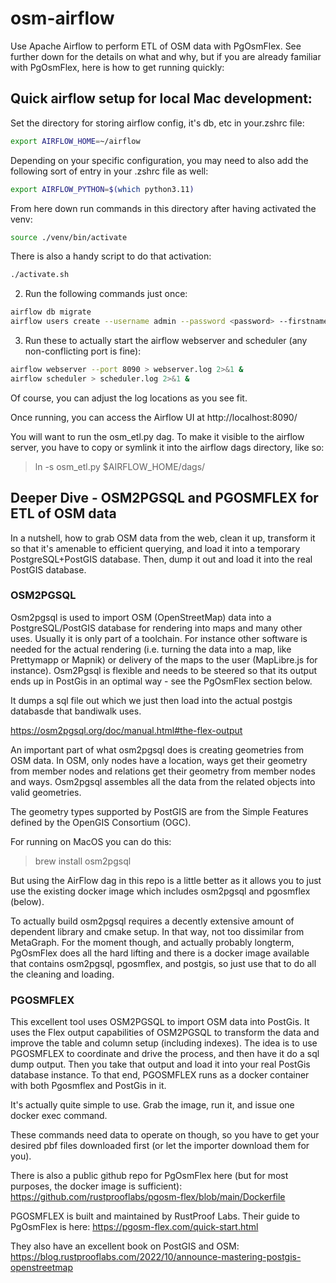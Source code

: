 # osm-airflow

Use Apache Airflow to perform ETL of OSM data with PgOsmFlex. See further down for the details on what and why, but if you are already familiar with PgOsmFlex, here is how to get running quickly:

## Quick airflow setup for local Mac development:

Set the directory for storing airflow config, it's db, etc in your.zshrc file:

```bash
export AIRFLOW_HOME=~/airflow
```

Depending on your specific configuration, you may need to also add the following sort of entry in your .zshrc file as well:

```bash
export AIRFLOW_PYTHON=$(which python3.11)
```

From here down run commands in this directory after having activated the venv:
```bash
source ./venv/bin/activate
```

There is also a handy script to do that activation: 
```bash
./activate.sh
```

2. Run the following commands just once:

```bash
airflow db migrate
airflow users create --username admin --password <password> --firstname <yourfirstname> --lastname <yourlastname> --role Admin --email <youremail>
```

3. Run these to actually start the airflow webserver and scheduler (any non-conflicting port is fine):

```bash
airflow webserver --port 8090 > webserver.log 2>&1 &
airflow scheduler > scheduler.log 2>&1 &
```
Of course, you can adjust the log locations as you see fit.

Once running, you can access the Airflow UI at http://localhost:8090/

You will want to run the osm_etl.py dag. To make it visible to the airflow server, you have to copy or symlink it into the airflow dags directory, like so:
>ln -s osm_etl.py $AIRFLOW_HOME/dags/

## Deeper Dive - OSM2PGSQL and PGOSMFLEX for ETL of OSM data

In a nutshell, how to grab OSM data from the web, clean it up, transform it so that it's amenable to efficient querying, and load it into a temporary PostgreSQL+PostGIS database. Then, dump it out and load it into the real PostGIS database. 

### OSM2PGSQL

Osm2pgsql is used to import OSM (OpenStreetMap) data into a PostgreSQL/PostGIS database for rendering into maps and many other uses. Usually it is only part of a toolchain. For instance other software is needed for the actual rendering (i.e. turning the data into a map, like Prettymapp or Mapnik) or delivery of the maps to the user (MapLibre.js for instance). Osm2Pgsql is flexible and needs to be steered so that its output ends up in PostGis in an optimal way - see the PgOsmFlex section below.

It dumps a sql file out which we just then load into the actual postgis databasde that bandiwalk uses.

<https://osm2pgsql.org/doc/manual.html#the-flex-output>

An important part of what osm2pgsql does is creating geometries from OSM data. In OSM, only nodes have a location, ways get their geometry from member nodes and relations get their geometry from member nodes and ways. Osm2pgsql assembles all the data from the related objects into valid geometries.

The geometry types supported by PostGIS are from the Simple Features defined by the OpenGIS Consortium (OGC).

For running on MacOS you can do this:
>brew install osm2pgsql

But using the AirFlow dag in this repo is a little better as it allows you to just use the existing docker image which includes osm2pgsql and pgosmflex (below).

To actually build osm2pgsql requires a decently extensive amount of dependent library and cmake setup. In that way, not too dissimilar from MetaGraph. For the moment though, and actually probably longterm, PgOsmFlex does all the hard lifting and there is a docker image available that contains osm2pgsql, pgosmflex, and postgis, so just use that to do all the cleaning and loading. 

### PGOSMFLEX

This excellent tool uses OSM2PGSQL to import OSM data into PostGis. It uses the Flex output capabilities of OSM2PGSQL to transform the data and improve the table and column setup (including indexes). The idea is to use PGOSMFLEX to coordinate and drive the process, and then have it do a sql dump output. Then you take that output and load it into your real PostGis database instance. To that end, PGOSMFLEX runs as a docker container with both Pgosmflex and PostGis in it.

It's actually quite simple to use. Grab the image, run it, and issue one docker exec command.

These commands need data to operate on though, so you have to get your desired pbf files downloaded first (or let the importer download them for you). 

There is also a public github repo for PgOsmFlex here (but for most purposes, the docker image is sufficient):
<https://github.com/rustprooflabs/pgosm-flex/blob/main/Dockerfile>

PGOSMFLEX is built and maintained by RustProof Labs. Their guide to PgOsmFlex is here:
<https://pgosm-flex.com/quick-start.html>

They also have an excellent book on PostGIS and OSM:
<https://blog.rustprooflabs.com/2022/10/announce-mastering-postgis-openstreetmap>